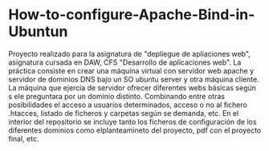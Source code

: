 # How-to-configure-Apache-Bind-in-Ubuntun
Proyecto realizado para la asignatura de "depliegue de apliaciones web", asignatura cursada en DAW, CFS "Desarrollo de aplicaciones web".
La práctica consiste en crear una máquina virtual con servidor web apache y servidor de dominios DNS bajo un SO ubuntu server y otra máquina cliente.
La máquina que ejercía de servidor ofrecer diferentes webs básicas según s ele preguntara por un dominio distinto. Combinando entre otras posibilidades el acceso a usuarios determinados, acceso o no al fichero .htacces, listado de ficheros y carpetas según se demanda, etc.
En el interior del repositorio se incluye tanto los ficheros de configuración de los diferentes dominios como elplanteamineto del proyecto, pdf con el proyecto final, etc.
